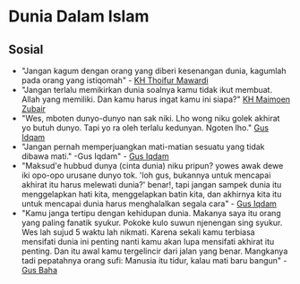 # Dunia Dalam Islam

## Sosial

* "Jangan kagum dengan orang yang diberi kesenangan dunia, kagumlah pada orang yang istiqomah" - [KH Thoifur Mawardi](https://www.instagram.com/p/CpMHSjrpW6-/ "Instagram")
* "Jangan terlalu memikirkan dunia soalnya kamu tidak ikut membuat. Allah yang memiliki. Dan kamu harus ingat kamu ini siapa?" [KH Maimoen Zubair](https://www.instagram.com/p/CZy_KCfFxFP/)
* "Wes, mboten dunyo-dunyo nan sak niki. Lho wong niku golek akhirat yo butuh dunyo. Tapi yo ra oleh terlalu kedunyan. Ngoten lho." [Gus Idqam](https://www.instagram.com/p/Cy0b_UHJJFH/) 
* "Jangan pernah memperjuangkan mati-matian sesuatu yang tidak dibawa mati." -Gus Iqdam" - [Gus Iqdam](https://www.instagram.com/p/CyTXzsfpDCB/)
* "Maksud'e hubbud dunya (cinta dunia) niku pripun? yowes awak dewe iki opo-opo urusane dunyo tok. 'loh gus, bukannya untuk mencapai akhirat itu harus melewati dunia?' benar!, tapi jangan sampek dunia itu menggelapkan hati kita, menggelapkan batin kita, dan akhirnya kita itu untuk mencapai dunia harus menghalalkan segala cara" - [Gus Iqdam](https://www.instagram.com/p/CxxYYlcJO1_/)
* "Kamu janga tertipu dengan kehidupan dunia. Makanya saya itu orang yang paling fanatik syukur. Pokoke kulo suwun njenengan sing syukur. Wes lah sujud 5 waktu lah nikmati. Karena sekali kamu terbiasa mensifati dunia ini penting nanti kamu akan lupa mensifati akhirat itu penting. Dan itu awal kamu tergelincir dari jalan yang benar. Mangkanya tadi pepatahnya orang sufi: Manusia itu tidur, kalau mati baru bangun" - [Gus Baha](https://www.instagram.com/p/CiICGSlJ9RK/)
